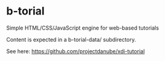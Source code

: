 b-torial
========

Simple HTML/CSS/JavaScript engine for web-based tutorials

Content is expected in a b-torial-data/ subdirectory.

See here: https://github.com/projectdanube/xdi-tutorial
